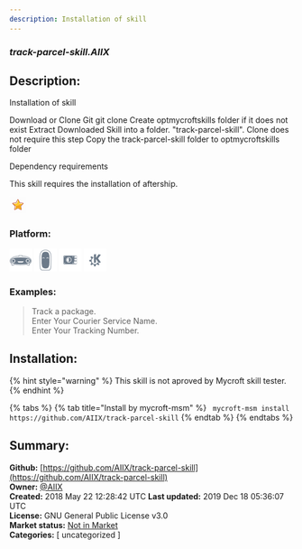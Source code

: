 ```yaml
---
description: Installation of skill
---
```


### _track-parcel-skill.AIIX_  
## Description:  
Installation of skill

Download or Clone Git git clone 
Create optmycroftskills folder if it does not exist
Extract Downloaded Skill into a folder. "track-parcel-skill". Clone does not require this step
Copy the track-parcel-skill folder to optmycroftskills folder

Dependency requirements

This skill requires the installation of aftership.
  
![](../.gitbook/assets/star.png)  
  
### Platform:  
 ![Mark I](../.gitbook/assets/mark-1-icon.png)  ![Mark II](../.gitbook/assets/mark-2-icon.png)  ![Picroft](../.gitbook/assets/picroft-icon.png)  ![plasmoid](../.gitbook/assets/kde.png)   
### Examples:  
> Track a package.  
> Enter Your Courier Service Name.  
> Enter Your Tracking Number.  
  
## Installation:  
{% hint style="warning" %}
This skill is not aproved by Mycroft skill tester.
{% endhint %}
    
{% tabs %}
{% tab title="Install by mycroft-msm" %}
``` mycroft-msm install https://github.com/AIIX/track-parcel-skill```
{% endtab %}
  {% endtabs %}
    
## Summary:  
**Github:** [https://github.com/AIIX/track-parcel-skill](https://github.com/AIIX/track-parcel-skill)  
**Owner:** [@AIIX](https://github.com/AIIX)  
**Created:** 2018 May 22 12:28:42 UTC  **Last updated:** 2019 Dec 18 05:36:07 UTC  
**License:** GNU General Public License v3.0  
**Market status:** [Not in Market](https://market.mycroft.ai/skill/)  
**Categories:** [ uncategorized ]   
